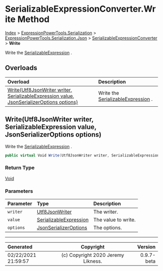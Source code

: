 ﻿# SerializableExpressionConverter.Write Method

[Index](../index.md) > [ExpressionPowerTools.Serialization](ExpressionPowerTools.Serialization.a.md) > [ExpressionPowerTools.Serialization.Json](ExpressionPowerTools.Serialization.Json.n.md) > [SerializableExpressionConverter](ExpressionPowerTools.Serialization.Json.SerializableExpressionConverter.cs.md) > **Write**

Write the [SerializableExpression](ExpressionPowerTools.Serialization.Serializers.SerializableExpression.cs.md) .

## Overloads

| Overload | Description |
| :-- | :-- |
| [Write(Utf8JsonWriter writer, SerializableExpression value, JsonSerializerOptions options)](#writeutf8jsonwriter-writer-serializableexpression-value-jsonserializeroptions-options) | Write the [SerializableExpression](ExpressionPowerTools.Serialization.Serializers.SerializableExpression.cs.md) . |
## Write(Utf8JsonWriter writer, SerializableExpression value, JsonSerializerOptions options)

Write the [SerializableExpression](ExpressionPowerTools.Serialization.Serializers.SerializableExpression.cs.md) .

```csharp
public virtual Void Write(Utf8JsonWriter writer, SerializableExpression value, JsonSerializerOptions options)
```

### Return Type

 [Void](https://docs.microsoft.com/dotnet/api/system.void) 

### Parameters

| Parameter | Type | Description |
| :-- | :-- | :-- |
| `writer` | [Utf8JsonWriter](https://docs.microsoft.com/dotnet/api/system.text.json.utf8jsonwriter) | The writer. |
| `value` | [SerializableExpression](ExpressionPowerTools.Serialization.Serializers.SerializableExpression.cs.md) | The value to write. |
| `options` | [JsonSerializerOptions](https://docs.microsoft.com/dotnet/api/system.text.json.jsonserializeroptions) | The options. |



---

| Generated | Copyright | Version |
| :-- | :-: | --: |
| 02/22/2021 21:59:57 | (c) Copyright 2020 Jeremy Likness. | 0.9.7-beta |
